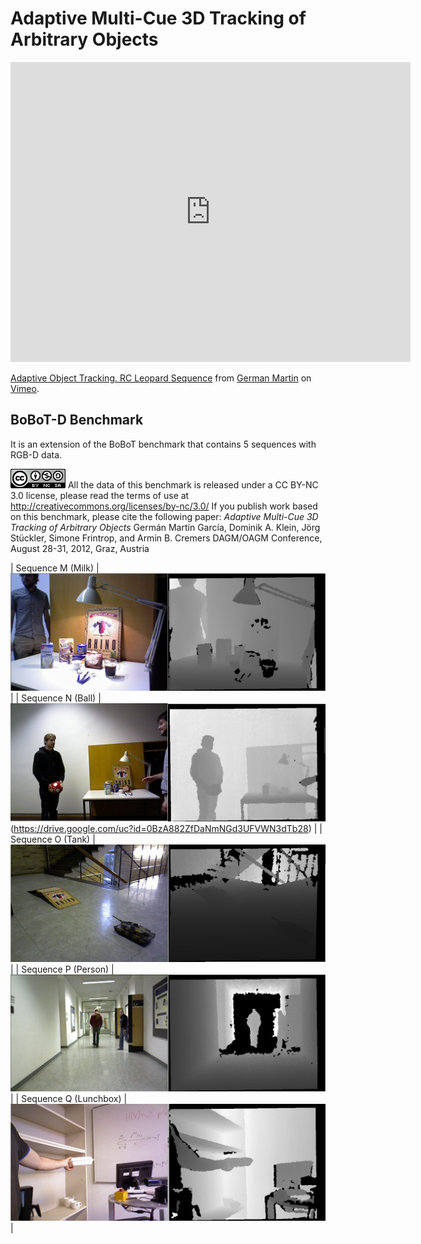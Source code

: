 # Adaptive Multi-Cue 3D Tracking of Arbitrary Objects


<iframe src="https://player.vimeo.com/video/33781357" width="640" height="480" frameborder="0" webkitallowfullscreen mozallowfullscreen allowfullscreen> </iframe>
<p><a href="https://vimeo.com/33781357">Adaptive Object Tracking. RC Leopard Sequence</a> from <a href="https://vimeo.com/germanmg">German Martin</a> on <a href="https://vimeo.com">Vimeo</a>.</p>


## BoBoT-D Benchmark

It is an extension of the BoBoT benchmark that contains 5 sequences with RGB-D data. 


![image alt <](license.png "License") All the data of this benchmark is released under a CC BY-NC 3.0 license, please read the terms of use at http://creativecommons.org/licenses/by-nc/3.0/
If you publish work based on this benchmark, please cite the following paper:
*Adaptive Multi-Cue 3D Tracking of Arbitrary Objects*
Germán Martín García, Dominik A. Klein, Jörg Stückler, Simone Frintrop, and Armin B. Cremers 
DAGM/OAGM Conference, August 28-31, 2012, Graz, Austria 

| Sequence M (Milk)  | ![Milk](presentMilk.jpeg "Milk") |
| Sequence N (Ball)  | ![Ball](presentBall.jpeg "Ball")(https://drive.google.com/uc?id=0BzA882ZfDaNmNGd3UFVWN3dTb28) |
| Sequence O (Tank)  | ![Tank](presentTank.jpeg "Tank") |
| Sequence P (Person)  | ![Person](presentChase.jpeg "Person") |
| Sequence Q (Lunchbox)  | ![Lunchbox](presentBox.jpeg "Lunchbox") |



